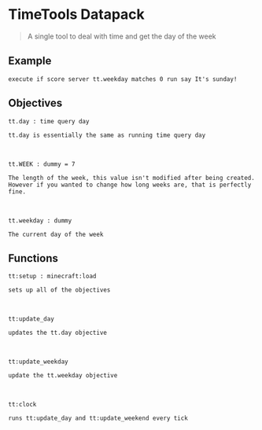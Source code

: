 # TimeTools Datapack

> A single tool to deal with time and get the day of the week

## Example

``` 
execute if score server tt.weekday matches 0 run say It's sunday!  
```

## Objectives

`tt.day : time query day`
```
tt.day is essentially the same as running time query day  

```

<br>

`tt.WEEK : dummy = 7`
```
The length of the week, this value isn't modified after being created.  
However if you wanted to change how long weeks are, that is perfectly fine.  
```

<br>

`tt.weekday : dummy`
```
The current day of the week  

```

## Functions
`tt:setup : minecraft:load`
```
sets up all of the objectives  
```

<br>

`tt:update_day`
```
updates the tt.day objective  
```

<br>

`tt:update_weekday`
```
update the tt.weekday objective  
```

<br>

`tt:clock`
```
runs tt:update_day and tt:update_weekend every tick  
```
